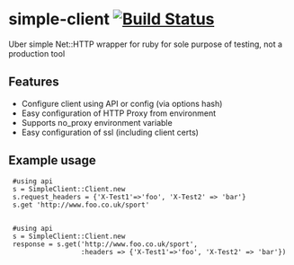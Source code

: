 simple-client [![Build Status](https://secure.travis-ci.org/mcrmfc/simple-client.png?branch=master)](http://travis-ci.org/mcrmfc/simple-client) 
=============

Uber simple Net::HTTP wrapper for ruby for sole purpose of testing, not a production tool

Features
--------

* Configure client using API or config (via options hash)
* Easy configuration of HTTP Proxy from environment
* Supports no_proxy environment variable
* Easy configuration of ssl (including client certs)

Example usage
--------------

     #using api
     s = SimpleClient::Client.new
     s.request_headers = {'X-Test1'=>'foo', 'X-Test2' => 'bar'}
     s.get 'http://www.foo.co.uk/sport'


     #using api
     s = SimpleClient::Client.new
     response = s.get('http://www.foo.co.uk/sport', 
                      :headers => {'X-Test1'=>'foo', 'X-Test2' => 'bar'})

